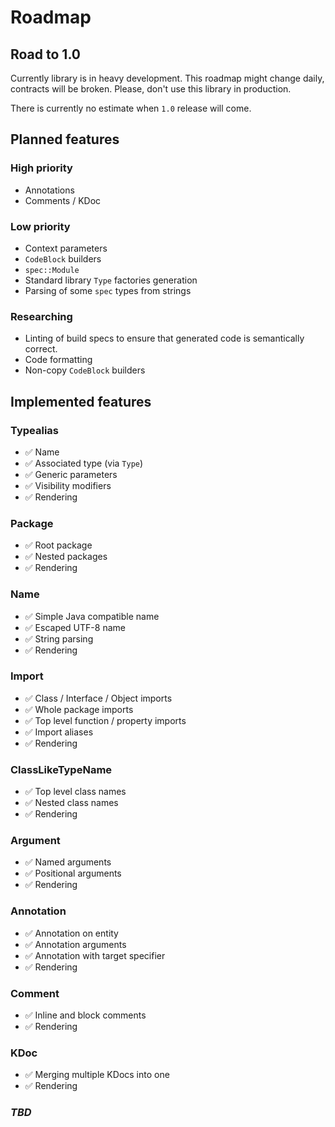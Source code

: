 # Roadmap

## Road to 1.0

Currently library is in heavy development.
This roadmap might change daily, contracts will be broken.
Please, don't use this library in production.

There is currently no estimate when `1.0` release will come.

## Planned features

### High priority

- Annotations
- Comments / KDoc

### Low priority

- Context parameters
- `CodeBlock` builders
- `spec::Module`
- Standard library `Type` factories generation
- Parsing of some `spec` types from strings

### Researching

- Linting of build specs to ensure that generated code is semantically correct.
- Code formatting
- Non-copy `CodeBlock` builders

## Implemented features

### Typealias

- ✅ Name
- ✅ Associated type (via `Type`)
- ✅ Generic parameters
- ✅ Visibility modifiers
- ✅ Rendering

### Package

- ✅ Root package
- ✅ Nested packages
- ✅ Rendering

### Name

- ✅ Simple Java compatible name
- ✅ Escaped UTF-8 name
- ✅ String parsing
- ✅ Rendering

### Import

- ✅ Class / Interface / Object imports
- ✅ Whole package imports
- ✅ Top level function / property imports
- ✅ Import aliases
- ✅ Rendering

### ClassLikeTypeName

- ✅ Top level class names
- ✅ Nested class names
- ✅ Rendering

### Argument

- ✅ Named arguments
- ✅ Positional arguments
- ✅ Rendering

### Annotation
- ✅ Annotation on entity
- ✅ Annotation arguments
- ✅ Annotation with target specifier
- ✅ Rendering

### Comment
- ✅ Inline and block comments
- ✅ Rendering

### KDoc
- ✅ Merging multiple KDocs into one
- ✅ Rendering

### _TBD_